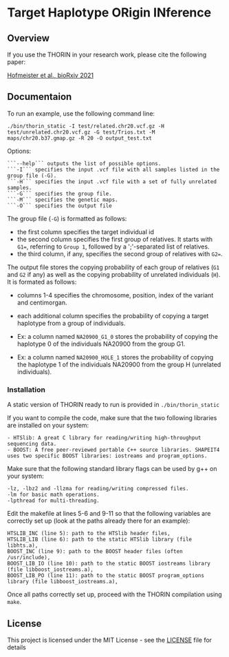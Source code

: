 # Target Haplotype ORigin INference

## Overview




If you use the THORIN in your research work, please cite the following paper:

[Hofmeister et al., bioRxiv 2021](https://www.biorxiv.org/content/10.1101/2021.11.03.467079v1)

## Documentaion

To run an example, use the following command line:

```
./bin/thorin_static -I test/related.chr20.vcf.gz -H test/unrelated.chr20.vcf.gz -G test/Trios.txt -M maps/chr20.b37.gmap.gz -R 20 -O output_test.txt
```

Options:

	```--help``` outputs the list of possible options.
	```-I``` specifies the input .vcf file with all samples listed in the group file (-G).
	```-H``` specifies the input .vcf file with a set of fully unrelated samples.
	```-G``` specifies the group file.
	```-M``` specifies the genetic maps.
	```-O``` specifies the output file


The group file (```-G```) is formatted as follows:
* the first column specifies the target individual id
* the second column specifies the first group of relatives. It starts with ```G1=```, referring to ```Group 1```, followed by a ';'-separated list of relatives.
* the third column, if any, specifies the second group of relatives with ```G2=```.


The output file stores the copying probability of each group of relatives (```G1``` and ```G2``` if any) as well as the copying probability of unrelated individuals (```H```). It is formated as follows:
* columns 1-4 specifies the chromosome, position, index of the variant and centimorgan.
* each additional column specifies the probability of copying a target haplotype from a group of individuals.

* Ex: a column named ```NA20900_G1_0``` stores the probability of copying the haplotype 0 of the individuals NA20900 from the group G1.
* Ex: a column named ```NA20900_HOLE_1``` stores the probability of copying the haplotype 1 of the individuals NA20900 from the group H (unrelated individuals).

### Installation

A static version of THORIN ready to run is provided in ```./bin/thorin_static```




If you want to compile the code, make sure that the two following libraries are installed on your system:

	- HTSlib: A great C library for reading/writing high-throughput sequencing data.
	- BOOST: A free peer-reviewed portable C++ source libraries. SHAPEIT4 uses two specific BOOST libraries: iostreams and program_options.



Make sure that the following standard library flags can be used by g++ on your system:

	-lz, -lbz2 and -llzma for reading/writing compressed files.
	-lm for basic math operations.
	-lpthread for multi-threading.



Edit the makefile at lines 5-6 and 9-11 so that the following variables are correctly set up (look at the paths already there for an example):

    HTSLIB_INC (line 5): path to the HTSlib header files,
    HTSLIB_LIB (line 6): path to the static HTSlib library (file libhts.a),
    BOOST_INC (line 9): path to the BOOST header files (often /usr/include),
    BOOST_LIB_IO (line 10): path to the static BOOST iostreams library (file libboost_iostreams.a),
    BOOST_LIB_PO (line 11): path to the static BOOST program_options library (file libboost_iostreams.a),



Once all paths correctly set up, proceed with the THORIN compilation using ```make```.




## License

This project is licensed under the MIT License - see the [LICENSE](LICENSE) file for details


